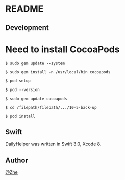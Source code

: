 README
===========================



## Development

# Need to install CocoaPods
```
$ sudo gem update --system
```

```
$ sudo gem install -n /usr/local/bin cocoapods
```

```
$ pod setup

$ pod --version

$ sudo gem update cocoapods
```

```
$ cd /filepath/filepath/.../10-5-back-up

$ pod install
```

## Swift

DailyHelper was written in Swift 3.0, Xcode 8.  

## Author

[@Zhe](https://github.com/Mrxujimmy)
